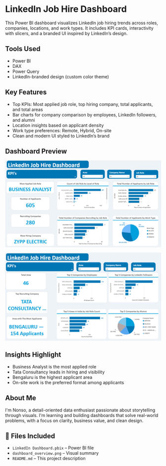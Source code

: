 # LinkedIn Job Hire Dashboard


This Power BI dashboard visualizes LinkedIn job hiring trends across roles, companies, locations, and work types. It includes KPI cards, interactivity with slicers, and a branded UI inspired by LinkedIn’s design.

## Tools Used
- Power BI
- DAX
- Power Query
- LinkedIn-branded design (custom color theme)

## Key Features
- Top KPIs: Most applied job role, top hiring company, total applicants, and total areas
- Bar charts for company comparison by employees, LinkedIn followers, and alumni
- Location insights based on applicant density
- Work type preferences: Remote, Hybrid, On-site
- Clean and modern UI styled to LinkedIn’s brand

## Dashboard Preview
![LinkedIn Dashboard](https://github.com/AudreyNonso/Linkedin-Job-Hire-Dashboard/blob/main/LinkedIn_Dashboard%202.png)

![LinkedIn Dashboard](https://github.com/AudreyNonso/Linkedin-Job-Hire-Dashboard/blob/main/LinkedIn_Dashboard%201.png)


## Insights Highlight
- Business Analyst is the most applied role
- Tata Consultancy leads in hiring and visibility
- Bengaluru is the highest applicant area
- On-site work is the preferred format among applicants

## About Me
I'm Nonso, a detail-oriented data enthusiast passionate about storytelling through visuals. I'm learning and building dashboards that solve real-world problems, with a focus on clarity, business value, and clean design.

## 📎 Files Included
- `LinkedIn Dashboard.pbix` – Power BI file
- `dashboard_overview.png` – Visual summary
- `README.md` – This project description
